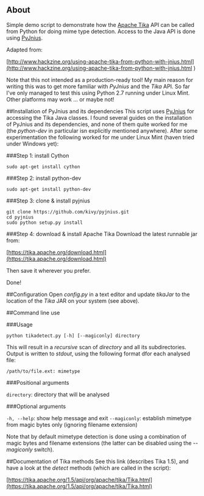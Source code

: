 
## About
Simple demo script to demonstrate how the [Apache Tika](https://tika.apache.org/) API can be called from Python for doing mime type detection. Access to the Java API is done using [PyJnius](http://pyjnius.readthedocs.org/en/latest/).

Adapted from: 

[http://www.hackzine.org/using-apache-tika-from-python-with-jnius.html](http://www.hackzine.org/using-apache-tika-from-python-with-jnius.html )

Note that this not intended as a production-ready tool! My main reason for writing this was to get more familiar with *PyJnius* and the *Tika* API. So far I've only managed to test this using Python 2.7 running under Linux Mint. Other platforms may work ... or maybe not!


##Installation of PyJnius and its dependencies
This script uses [PyJnius](http://pyjnius.readthedocs.org/en/latest/) for accessing the Tika Java classes. I found several guides on the installation of PyJnius and its dependencies, and none of them quite worked for me (the *python-dev* in particular isn explicitly mentioned anywhere). After some experimentation the following worked for me under Linux Mint (haven tried under Windows yet): 

###Step 1: install Cython

    sudo apt-get install cython
    
###Step 2: install python-dev

    sudo apt-get install python-dev

###Step 3: clone & install pyjnius

    git clone https://github.com/kivy/pyjnius.git
    cd pyjnius
    sudo python setup.py install

###Step 4: download & install Apache Tika
Download the latest runnable jar from:

[https://tika.apache.org/download.html](https://tika.apache.org/download.html)

Then save it wherever you prefer.

Done!

##Configuration
Open *config.py* in a text editor and update *tikaJar* to the location of the *Tika* JAR on your system (see above).


##Command line use

###Usage

    python tikadetect.py [-h] [--magiconly] directory

This will result in a *recursive* scan of *directory* and all its subdirectories. Output is written to *stdout*, using the following format dfor each analysed file:

    /path/to/file.ext: mimetype

###Positional arguments

`directory`: directory that will be analysed

###Optional arguments

`-h, --help`:   show help message and exit
`--magiconly`:  establish mimetype from magic bytes only (ignoring filename extension)

Note that by default mimetype detection is done using a combination of magic bytes and filename extensions (the latter can be disabled using the *--magiconly* switch).

##Documentation of Tika methods
See this link (describes Tika 1.5), and have a look at the *detect* methods (which are called in the script):

[https://tika.apache.org/1.5/api/org/apache/tika/Tika.html](https://tika.apache.org/1.5/api/org/apache/tika/Tika.html)
